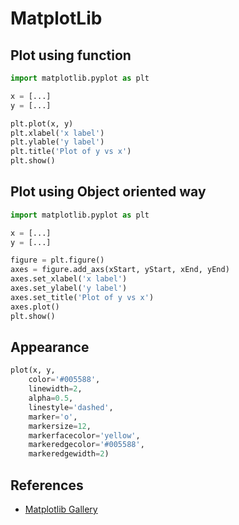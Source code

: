 # MatplotLib

## Plot using function
```python
import matplotlib.pyplot as plt

x = [...]
y = [...]

plt.plot(x, y)
plt.xlabel('x label')
plt.ylable('y label')
plt.title('Plot of y vs x')
plt.show()
```

## Plot using Object oriented way
```python
import matplotlib.pyplot as plt

x = [...]
y = [...]

figure = plt.figure()
axes = figure.add_axs(xStart, yStart, xEnd, yEnd)
axes.set_xlabel('x label')
axes.set_ylabel('y label')
axes.set_title('Plot of y vs x')
axes.plot()
plt.show()
```

## Appearance
```python
plot(x, y, 
    color='#005588', 
    linewidth=2, 
    alpha=0.5, 
    linestyle='dashed', 
    marker='o', 
    markersize=12,
    markerfacecolor='yellow',
    markeredgecolor='#005588',
    markeredgewidth=2)
```

## References
 - [Matplotlib Gallery](https://matplotlib.org/gallery/index.html#text-labels-and-annotations)